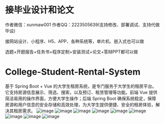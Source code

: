 # 接毕业设计和论文
作者微信：xunmaw001  作者QQ：2223505639(支持修改、部署调试、支持代做毕设)

接网站设计、小程序、H5、APP、各种系统等，单片机、嵌入式也可以做

选题+开题报告+任务书+程序定制+安装测试+论文+答辩PPT都可以做
# College-Student-Rental-System
基于 Spring Boot + Vue 的大学生租房系统，是专门服务于大学生的租房平台。它支持房源信息展示、筛选、搜索，以及预订、租赁管理等功能。前端 Vue 提供简洁易用的操作界面，方便大学生操作；后端 Spring Boot 确保系统稳定，保障房源和用户信息的安全存储和高效处理，为大学生提供便捷、安全的租房体验，解决其租房需求。
![image](https://github.com/user-attachments/assets/1a491746-823f-4ef2-bfe2-e06f49c1b2e5)
![image](https://github.com/user-attachments/assets/4e3a8eec-1ed1-4ad1-806d-a5aeaff4cf6a)
![image](https://github.com/user-attachments/assets/d5754fcd-d9e9-4551-88a2-10c59fede92e)
![image](https://github.com/user-attachments/assets/878c5af7-b41c-4406-9962-48b61e96b85b)
![image](https://github.com/user-attachments/assets/69a07b28-a305-4d82-92d4-3278b37ac16f)
![image](https://github.com/user-attachments/assets/070cbfd0-7256-41ad-aac9-e87e04b4c745)
![image](https://github.com/user-attachments/assets/70e5ea58-e5e4-46ba-8aa9-818a0010170e)
![image](https://github.com/user-attachments/assets/70937538-d256-483c-aca5-a9df8cb9e710)
![image](https://github.com/user-attachments/assets/2fa0af49-f8a4-4110-bf68-d4189f101c7c)
